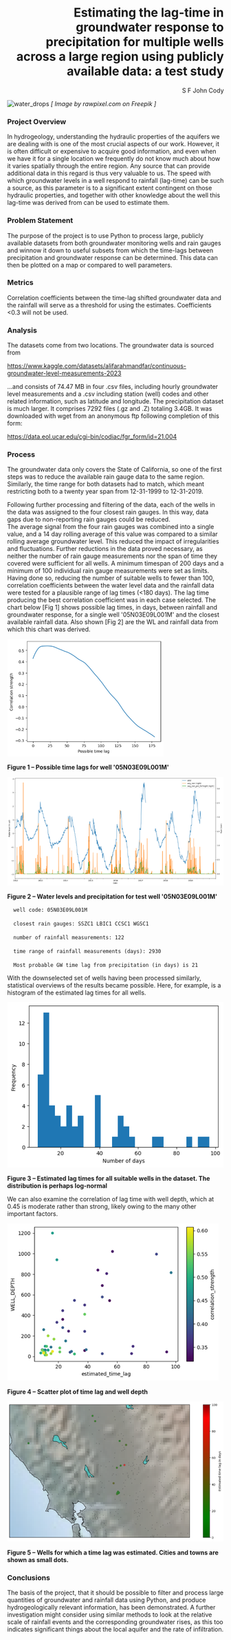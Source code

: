 <div style="text-align:right">

# Estimating the lag-time in groundwater response to precipitation for multiple wells across a large region using publicly available data: a test study

S F John Cody
  
</div>

![water_drops](https://github.com/sfjc/Groundwater-lag-times/blob/main/white-background-water-drops-texture-design.jpg)
_[ Image by rawpixel.com on Freepik ]_

### Project Overview

In hydrogeology, understanding the hydraulic properties of the aquifers we are dealing with is one of the most crucial aspects of our work. However, it is often difficult or expensive to acquire good information, and even when we have it for a single location we frequently do not know much about how it varies spatially through the entire region. Any source that can provide additional data in this regard is thus very valuable to us. The speed with which groundwater levels in a well respond to rainfall (lag-time) can be such a source, as this parameter is to a significant extent contingent on those hydraulic properties, and together with other knowledge about the well this lag-time was derived from can be used to estimate them.

### Problem Statement

The purpose of the project is to use Python to process large, publicly available datasets from both groundwater monitoring wells and rain gauges and winnow it down to useful subsets from which the time-lags between precipitation and groundwater response can be determined. This data can then be plotted on a map or compared to well parameters.

### Metrics

Correlation coefficients between the time-lag shifted groundwater data and the rainfall will serve as a threshold for using the estimates. Coefficients <0.3 will not be used.

### Analysis

The datasets come from two locations. The groundwater data is sourced from 

https://www.kaggle.com/datasets/alifarahmandfar/continuous-groundwater-level-measurements-2023

...and consists of 74.47 MB in four .csv files, including hourly groundwater level measurements and a .csv including station (well) codes and other related information, such as latitude and longitude.
The precipitation dataset is much larger. It comprises 7292 files (.gz and .Z) totaling 3.4GB.
It was downloaded with wget from an anonymous ftp following completion of this form:

https://data.eol.ucar.edu/cgi-bin/codiac/fgr_form/id=21.004

### Process

The groundwater data only covers the State of California, so one of the first steps was to reduce the available rain gauge data to the same region. Similarly, the time range for both datasets had to match, which meant restricting both to a twenty year span from 12-31-1999 to 12-31-2019.

Following further processing and filtering of the data, each of the wells in the data was assigned to the four closest rain gauges. In this way, data gaps due to non-reporting rain gauges could be reduced.  
The average signal from the four rain gauges was combined into a single value, and a 14 day rolling average of this value was compared to a similar rolling average groundwater level. This reduced the impact of irregularities and fluctuations.
Further reductions in the data proved necessary, as neither the number of rain gauge measurements nor the span of time they covered were sufficient for all wells. A minimum timespan of 200 days and a minimum of 100 individual rain gauge measurements were set as limits.
Having done so, reducing the number of suitable wells to fewer than 100, correlation coefficients between the water level data and the rainfall data were tested for a plausible range of lag times (<180 days). The lag time producing the best correlation coefficient was in each case selected.
The chart below [Fig 1] shows possible lag times, in days, between rainfall and groundwater response, for a single well '05N03E09L001M' and the closest available rainfall data. Also shown [Fig 2] are the WL and rainfall data from which this chart was derived.


![Fig_1](https://github.com/sfjc/Groundwater-lag-times/blob/main/Fig1.png)

**Figure 1 – Possible time lags for well '05N03E09L001M'**


![Fig_2](https://github.com/sfjc/Groundwater-lag-times/blob/main/Fig2.png)

**Figure 2 – Water levels and precipitation for test well '05N03E09L001M'**
    
      well code: 05N03E09L001M
    
      closest rain gauges: SSZC1 LBIC1 CCSC1 WGSC1
      
      number of rainfall measurements: 122
      
      time range of rainfall measurements (days): 2930
      
      Most probable GW time lag from precipitation (in days) is 21


With the downselected set of wells having been processed similarly, statistical overviews of the results became possible. Here, for example, is a histogram of the estimated lag times for all wells.


![Fig_3](https://github.com/sfjc/Groundwater-lag-times/blob/main/Fig3.png)

**Figure 3 – Estimated lag times for all suitable wells in the dataset. The distribution is perhaps log-normal**

We can also examine the correlation of lag time with well depth, which at 0.45 is moderate rather than strong, likely owing to the many other important factors.


![Fig_4](https://github.com/sfjc/Groundwater-lag-times/blob/main/Fig4.png)

**Figure 4 – Scatter plot of time lag and well depth**


![Fig_5](https://github.com/sfjc/Groundwater-lag-times/blob/main/Fig5.png)

**Figure 5 – Wells for which a time lag was estimated. Cities and towns are shown as small dots.**

### Conclusions

The basis of the project, that it should be possible to filter and process large quantities of groundwater and rainfall data using Python, and produce hydrogeologically relevant information, has been demonstrated. A further investigation might consider using similar methods to look at the relative scale of rainfall events and the corresponding groundwater rises, as this too indicates significant things about the local aquifer and the rate of infiltration.

